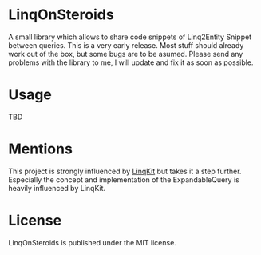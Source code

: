 # LinqOnSteroids
A small library which allows to share code snippets of Linq2Entity Snippet between queries.
This is a very early release. Most stuff should already work out of the box, but some bugs are to be asumed. Please send any problems with the library to me, I will update and fix it as soon as possible.

# Usage
TBD

# Mentions
This project is strongly influenced by [LinqKit](https://github.com/scottksmith95/LINQKit) but takes it a step further. Especially the concept and implementation of the ExpandableQuery is heavily influenced by LinqKit.

# License 
LinqOnSteroids is published under the MIT license. 